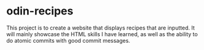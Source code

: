 # odin-recipes

This project is to create a website that displays recipes that are inputted. It will mainly showcase the HTML skills I have learned, as well as the ability to do atomic commits with good commit messages.